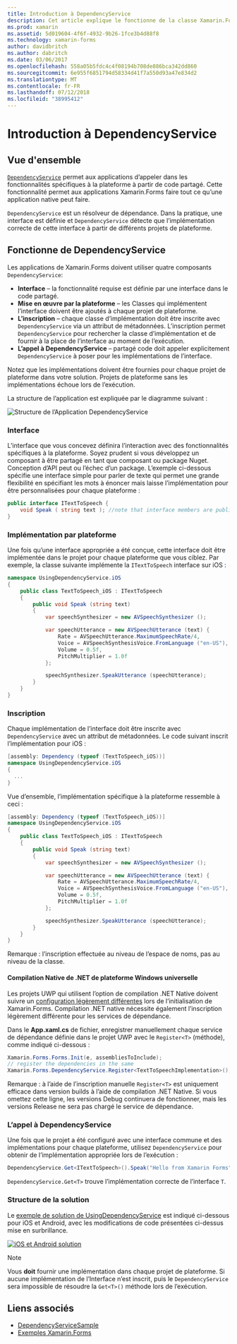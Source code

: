 ```yaml
---
title: Introduction à DependencyService
description: Cet article explique le fonctionne de la classe Xamarin.Forms DependencyService pour accéder aux fonctionnalités de plateforme native.
ms.prod: xamarin
ms.assetid: 5d019604-4f6f-4932-9b26-1fce3b4d88f8
ms.technology: xamarin-forms
author: davidbritch
ms.author: dabritch
ms.date: 03/06/2017
ms.openlocfilehash: 558a05b5fdc4c4f08194b708de886bca342dd860
ms.sourcegitcommit: 6e955f6851794d58334d41f7a550d93a47e834d2
ms.translationtype: MT
ms.contentlocale: fr-FR
ms.lasthandoff: 07/12/2018
ms.locfileid: "38995412"
---
```

# <a name="introduction-to-dependencyservice"></a>Introduction à DependencyService

## <a name="overview"></a>Vue d'ensemble

[`DependencyService`](xref:Xamarin.Forms.DependencyService) permet aux applications d’appeler dans les fonctionnalités spécifiques à la plateforme à partir de code partagé. Cette fonctionnalité permet aux applications Xamarin.Forms faire tout ce qu’une application native peut faire.

`DependencyService` est un résolveur de dépendance. Dans la pratique, une interface est définie et `DependencyService` détecte que l’implémentation correcte de cette interface à partir de différents projets de plateforme.

## <a name="how-dependencyservice-works"></a>Fonctionne de DependencyService

Les applications de Xamarin.Forms doivent utiliser quatre composants `DependencyService`:

- **Interface** &ndash; la fonctionnalité requise est définie par une interface dans le code partagé.
- **Mise en œuvre par la plateforme** &ndash; les Classes qui implémentent l’interface doivent être ajoutés à chaque projet de plateforme.
- **L’inscription** &ndash; chaque classe d’implémentation doit être inscrite avec `DependencyService` via un attribut de métadonnées. L’inscription permet `DependencyService` pour rechercher la classe d’implémentation et de fournir à la place de l’interface au moment de l’exécution.
- **L’appel à DependencyService** &ndash; partagé code doit appeler explicitement `DependencyService` à poser pour les implémentations de l’interface.

Notez que les implémentations doivent être fournies pour chaque projet de plateforme dans votre solution. Projets de plateforme sans les implémentations échoue lors de l’exécution.

La structure de l’application est expliquée par le diagramme suivant :

![](introduction-images/overview-diagram.png "Structure de l’Application DependencyService")

### <a name="interface"></a>Interface

L’interface que vous concevez définira l’interaction avec des fonctionnalités spécifiques à la plateforme. Soyez prudent si vous développez un composant à être partagé en tant que composant ou package Nuget. Conception d’API peut ou l’échec d’un package. L’exemple ci-dessous spécifie une interface simple pour parler de texte qui permet une grande flexibilité en spécifiant les mots à énoncer mais laisse l’implémentation pour être personnalisées pour chaque plateforme :

```csharp
public interface ITextToSpeech {
    void Speak ( string text ); //note that interface members are public by default
}
```

### <a name="implementation-per-platform"></a>Implémentation par plateforme

Une fois qu’une interface appropriée a été conçue, cette interface doit être implémentée dans le projet pour chaque plateforme que vous ciblez. Par exemple, la classe suivante implémente la `ITextToSpeech` interface sur iOS :

```csharp
namespace UsingDependencyService.iOS
{
    public class TextToSpeech_iOS : ITextToSpeech
    {
        public void Speak (string text)
        {
            var speechSynthesizer = new AVSpeechSynthesizer ();

            var speechUtterance = new AVSpeechUtterance (text) {
                Rate = AVSpeechUtterance.MaximumSpeechRate/4,
                Voice = AVSpeechSynthesisVoice.FromLanguage ("en-US"),
                Volume = 0.5f,
                PitchMultiplier = 1.0f
            };

            speechSynthesizer.SpeakUtterance (speechUtterance);
        }
    }
}
```

### <a name="registration"></a>Inscription

Chaque implémentation de l’interface doit être inscrite avec `DependencyService` avec un attribut de métadonnées. Le code suivant inscrit l’implémentation pour iOS :

```csharp
[assembly: Dependency (typeof (TextToSpeech_iOS))]
namespace UsingDependencyService.iOS
{
  ...
}
```

Vue d’ensemble, l’implémentation spécifique à la plateforme ressemble à ceci :

```csharp
[assembly: Dependency (typeof (TextToSpeech_iOS))]
namespace UsingDependencyService.iOS
{
    public class TextToSpeech_iOS : ITextToSpeech
    {
        public void Speak (string text)
        {
            var speechSynthesizer = new AVSpeechSynthesizer ();

            var speechUtterance = new AVSpeechUtterance (text) {
                Rate = AVSpeechUtterance.MaximumSpeechRate/4,
                Voice = AVSpeechSynthesisVoice.FromLanguage ("en-US"),
                Volume = 0.5f,
                PitchMultiplier = 1.0f
            };

            speechSynthesizer.SpeakUtterance (speechUtterance);
        }
    }
}
```

Remarque : l’inscription effectuée au niveau de l’espace de noms, pas au niveau de la classe.

#### <a name="universal-windows-platform-net-native-compilation"></a>Compilation Native de .NET de plateforme Windows universelle

Les projets UWP qui utilisent l’option de compilation .NET Native doivent suivre un [configuration légèrement différentes](~/xamarin-forms/platform/windows/installation/index.md#target-invocation-exception) lors de l’initialisation de Xamarin.Forms. Compilation .NET native nécessite également l’inscription légèrement différente pour les services de dépendance.

Dans le **App.xaml.cs** de fichier, enregistrer manuellement chaque service de dépendance définie dans le projet UWP avec le `Register<T>` (méthode), comme indiqué ci-dessous :

```csharp
Xamarin.Forms.Forms.Init(e, assembliesToInclude);
// register the dependencies in the same
Xamarin.Forms.DependencyService.Register<TextToSpeechImplementation>();
```

Remarque : à l’aide de l’inscription manuelle `Register<T>` est uniquement efficace dans version builds à l’aide de compilation .NET Native. Si vous omettez cette ligne, les versions Debug continuera de fonctionner, mais les versions Release ne sera pas chargé le service de dépendance.

### <a name="call-to-dependencyservice"></a>L’appel à DependencyService

Une fois que le projet a été configuré avec une interface commune et des implémentations pour chaque plateforme, utilisez `DependencyService` pour obtenir de l’implémentation appropriée lors de l’exécution :

```csharp
DependencyService.Get<ITextToSpeech>().Speak("Hello from Xamarin Forms");
```

`DependencyService.Get<T>` trouve l’implémentation correcte de l’interface `T`.

### <a name="solution-structure"></a>Structure de la solution

Le [exemple de solution de UsingDependencyService](https://developer.xamarin.com/samples/UsingDependencyService/) est indiqué ci-dessous pour iOS et Android, avec les modifications de code présentées ci-dessus mise en surbrillance.

 [![iOS et Android solution](introduction-images/solution-sml.png "Structure de la Solution exemple DependencyService")](introduction-images/solution.png#lightbox "DependencyService exemple de Structure de Solution")

> [!NOTE]
> Vous **doit** fournir une implémentation dans chaque projet de plateforme. Si aucune implémentation de l’Interface n’est inscrit, puis le `DependencyService` sera impossible de résoudre la `Get<T>()` méthode lors de l’exécution.


## <a name="related-links"></a>Liens associés

- [DependencyServiceSample](https://developer.xamarin.com/samples/xamarin-forms/UsingDependencyService/)
- [Exemples Xamarin.Forms](https://developer.xamarin.com/samples/xamarin-forms/all/)
